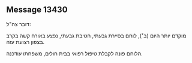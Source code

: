 ## Message 13430

דובר צה"ל:

מוקדם יותר היום (ב׳), לוחם בסיירת גבעתי, חטיבת גבעתי, נפצע באורח קשה בקרב בצפון רצועת עזה. 

הלוחם פונה לקבלת טיפול רפואי בבית חולים, משפחתו עודכנה.

